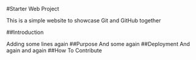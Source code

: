 #Starter Web Project

This is a simple website to showcase Git and GitHub together

##Introduction

Adding some lines again
##Purpose
And some again
##Deployment
And again and again
##How To Contribute